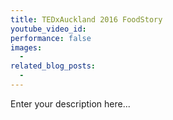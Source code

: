 ```yaml
---
title: TEDxAuckland 2016 FoodStory
youtube_video_id:
performance: false
images:
  -
related_blog_posts:
  -
---
```


Enter your description here...
